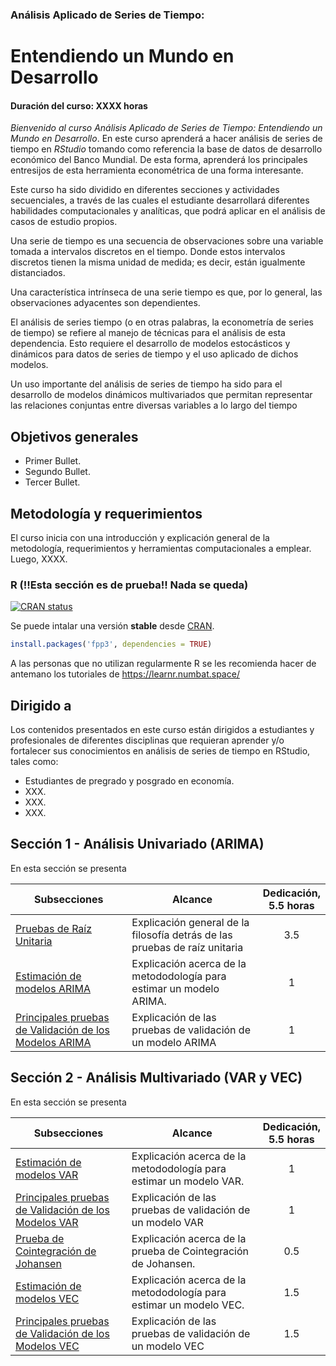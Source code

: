 ### Análisis Aplicado de Series de Tiempo: 
# Entendiendo un Mundo en Desarrollo
#### Duración del curso: XXXX horas
_Bienvenido al curso Análisis Aplicado de Series de Tiempo: Entendiendo un Mundo en Desarrollo_. En este curso aprenderá a hacer análisis de series de tiempo en _RStudio_ tomando como referencia la base de datos de desarrollo económico del Banco Mundial. De esta forma, aprenderá los principales entresijos de esta herramienta econométrica de una forma interesante.

Este curso ha sido dividido en diferentes secciones y actividades secuenciales, a través de las cuales el estudiante desarrollará diferentes habilidades computacionales y analíticas, que podrá aplicar en el análisis de casos de estudio propios.

Una serie de tiempo es una secuencia de observaciones sobre una variable tomada a intervalos discretos en el tiempo. Donde estos intervalos discretos tienen la misma unidad de medida; es decir, están igualmente distanciados.

Una característica intrínseca de una serie tiempo es que, por lo general, las observaciones adyacentes son dependientes. 

El análisis de series tiempo (o en otras palabras, la econometría de series de tiempo) se refiere al manejo de técnicas para el análisis de esta dependencia. Esto requiere el desarrollo de modelos estocásticos y dinámicos para datos de series de tiempo y el uso aplicado de dichos modelos.

Un uso importante del análisis de series de tiempo ha sido para el desarrollo de modelos dinámicos multivariados que permitan representar las relaciones conjuntas entre diversas variables a lo largo del tiempo

## Objetivos generales

* Primer Bullet.
* Segundo Bullet.
* Tercer Bullet.

## Metodología y requerimientos

El curso inicia con una introducción y explicación general de la metodología, requerimientos y herramientas computacionales a emplear. Luego, XXXX.

### R (!!Esta sección es de prueba!! Nada se queda)
[![CRAN
status](https://www.r-pkg.org/badges/version/fpp3)](https://cran.r-project.org/package=fpp3)

Se puede intalar una versión **stable** desde [CRAN](https://cran.r-project.org/package=fpp3).

``` r
install.packages('fpp3', dependencies = TRUE)
```

A las personas que no utilizan regularmente R se les recomienda hacer de antemano los tutoriales de https://learnr.numbat.space/

## Dirigido a

Los contenidos presentados en este curso están dirigidos a estudiantes y profesionales de diferentes disciplinas que requieran aprender y/o fortalecer sus conocimientos en análisis de series de tiempo en RStudio, tales como:

* Estudiantes de pregrado y posgrado en economía.
* XXX.
* XXX. 
* XXX.

## Sección 1 - Análisis Univariado (ARIMA)

En esta sección se presenta 

| Subsecciones                                                                                        | Alcance                                                                                                        | Dedicación,<br>5.5 horas  | 
|-----------------------------------------------------------------------------------------------------|----------------------------------------------------------------------------------------------------------------|:-------------------------:|
| [Pruebas de Raíz Unitaria](Seccion01/Seccion01_01)                                                  | Explicación general de la filosofía detrás de las pruebas de raíz unitaria                                     |             3.5           | 
| [Estimación de modelos ARIMA](Section01/Requirement)                                                | Explicación acerca de la metododología para estimar un modelo ARIMA.                                           |              1            | 
| [Principales pruebas de Validación de los Modelos ARIMA](Section01/CaseStudy)                       | Explicación de las pruebas de validación de un modelo ARIMA                                                    |              1            | 


## Sección 2 - Análisis Multivariado (VAR y VEC)

En esta sección se presenta 

| Subsecciones                                                                                        | Alcance                                                                                                        | Dedicación,<br>5.5 horas  | 
|-----------------------------------------------------------------------------------------------------|----------------------------------------------------------------------------------------------------------------|:-------------------------:|
| [Estimación de modelos VAR](Section01/Requirement)                                                  | Explicación acerca de la metododología para estimar un modelo VAR.                                             |              1            | 
| [Principales pruebas de Validación de los Modelos VAR](Section01/CaseStudy)                         | Explicación de las pruebas de validación de un modelo VAR                                                      |              1            | 
| [Prueba de Cointegración de Johansen](Section01/Requirement)                                        | Explicación acerca de la prueba de Cointegración de Johansen.                                                  |             0.5           | 
| [Estimación de modelos VEC](Section01/Requirement)                                                  | Explicación acerca de la metododología para estimar un modelo VEC.                                             |             1.5           | 
| [Principales pruebas de Validación de los Modelos VEC](Section01/CaseStudy)                         | Explicación de las pruebas de validación de un modelo VEC                                                      |             1.5           | 
